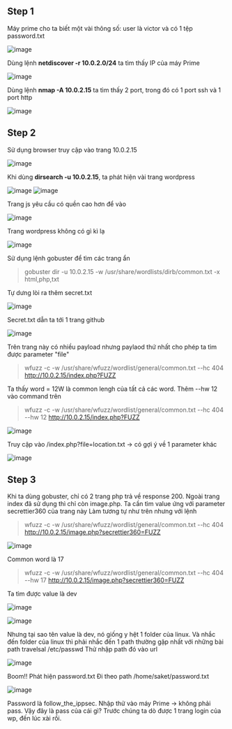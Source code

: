 ## Step 1
Máy prime cho ta biết một vài thông số: user là victor và có 1 tệp password.txt

![image](https://user-images.githubusercontent.com/97771705/223301082-ac55005f-a2a5-4beb-aa2e-0729ac8c54f3.png)

Dùng lệnh **netdiscover -r 10.0.2.0/24** ta tìm thấy IP của máy Prime

![image](https://user-images.githubusercontent.com/97771705/223301622-661a51b0-459b-4cea-b43a-430b263775ff.png)

Dùng lệnh **nmap -A 10.0.2.15** ta tìm thấy 2 port, trong đó có 1 port ssh và 1 port http

![image](https://user-images.githubusercontent.com/97771705/223301935-8330a925-14d7-4542-9df3-160903b3ac54.png)

## Step 2
Sử dụng browser truy cập vào trang 10.0.2.15 

![image](https://user-images.githubusercontent.com/97771705/223302137-31566638-75b5-463d-962a-0c65eac9d32c.png)

Khi dùng **dirsearch -u 10.0.2.15**, ta phát hiện vài trang wordpress

![image](https://user-images.githubusercontent.com/97771705/223303789-a8201541-0554-47e4-a838-0ce8e396db79.png)
![image](https://user-images.githubusercontent.com/97771705/223303964-c09f6ca3-4222-4adf-a259-6abb113d2e8d.png)

Trang js yêu cầu có quền cao hơn để vào

![image](https://user-images.githubusercontent.com/97771705/223304140-816b055c-b2ec-409d-b5fa-55c5cde35615.png)

Trang wordpress không có gì kì lạ

![image](https://user-images.githubusercontent.com/97771705/223431905-5bf7c1c5-c0e3-46c0-af6c-e6e97ce52f1c.png)

Sử dụng lệnh gobuster để tìm các trang ẩn 

> gobuster dir -u 10.0.2.15 -w /usr/share/wordlists/dirb/common.txt -x html,php,txt

Tự dưng lòi ra thêm secret.txt

![image](https://user-images.githubusercontent.com/97771705/223306643-3effc41b-3c1a-4613-8b18-5517ce71cb5e.png)

Secret.txt dẫn ta tới 1 trang github

![image](https://user-images.githubusercontent.com/97771705/223306787-f30e75c4-3a4e-4f42-877d-0f61ef08a73c.png)

Trên trang này có nhiều payload nhưng paylaod thứ nhất cho phép ta tìm được parameter "file"

>wfuzz -c -w /usr/share/wfuzz/wordlist/general/common.txt --hc 404 http://10.0.2.15/index.php?FUZZ

Ta thấy word = 12W là common lengh của tất cả các word. Thêm --hw 12 vào command trên

>wfuzz -c -w /usr/share/wfuzz/wordlist/general/common.txt --hc 404 --hw 12 http://10.0.2.15/index.php?FUZZ

![image](https://user-images.githubusercontent.com/97771705/223308523-804f4165-f876-49b4-a74b-821938939d68.png)

Truy cập vào /index.php?file=location.txt -> có gợi ý về 1 parameter khác

![image](https://user-images.githubusercontent.com/97771705/223308777-b2e7fb9f-634c-4d05-b5f0-e6252428003a.png)

## Step 3
Khi ta dùng gobuster, chỉ có 2 trang php trả về response 200. Ngoài trang index đã sử dụng thì chỉ còn image.php. Ta cần tìm value ứng với parameter secrettier360  của trang này
Làm tương tự như trên nhưng với lệnh

>wfuzz -c -w /usr/share/wfuzz/wordlist/general/common.txt --hc 404 http://10.0.2.15/image.php?secrettier360=FUZZ

![image](https://user-images.githubusercontent.com/97771705/223311316-dc739b8c-fd23-4df0-a1db-f511f4396713.png)

Common word là 17

>wfuzz -c -w /usr/share/wfuzz/wordlist/general/common.txt --hc 404 --hw 17 http://10.0.2.15/image.php?secrettier360=FUZZ

Ta tìm được value là dev

![image](https://user-images.githubusercontent.com/97771705/223311427-90a6129f-aaa4-4c23-8584-6efe31057f0c.png)

![image](https://user-images.githubusercontent.com/97771705/223311994-f42cd4d4-1ea1-422f-9ca4-53e106d22a53.png)

Nhưng tại sao tên value là dev, nó giống y hệt 1 folder của linux. Và nhắc đến folder của linux thì phải nhắc đến 1 path thường gặp nhất với những bài path travelsal /etc/passwd
Thử nhập path đó vào url 

![image](https://user-images.githubusercontent.com/97771705/223312437-46a45885-603c-4d67-848e-343b43de138e.png)

Boom!! Phát hiện password.txt
Đi theo path /home/saket/password.txt

![image](https://user-images.githubusercontent.com/97771705/223312884-6e9b3ee3-5c5d-419f-ac28-298ed4833f3c.png)

Password là follow_the_ippsec. Nhập thử vào máy Prime -> không phải pass. Vậy đây là pass của cái gì?
 Trước chúng ta dò được 1 trang login của wp, đến lúc xài rồi.
 
 


